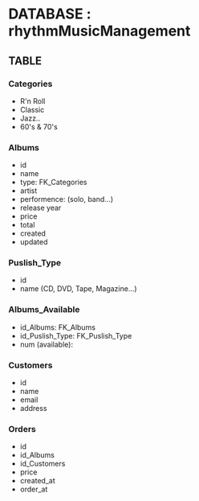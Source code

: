 # DATABASE : rhythmMusicManagement

## TABLE

### Categories

- R'n Roll
- Classic
- Jazz..
- 60's & 70's

### Albums

- id
- name
- type: FK_Categories
- artist
- performence: (solo, band...)
- release year
- price
- total
- created
- updated

### Puslish_Type

- id
- name (CD, DVD, Tape, Magazine...)

### Albums_Available

- id_Albums: FK_Albums
- id_Puslish_Type: FK_Puslish_Type
- num (available):

### Customers

- id
- name
- email
- address

### Orders

- id
- id_Albums
- id_Customers
- price
- created_at
- order_at
